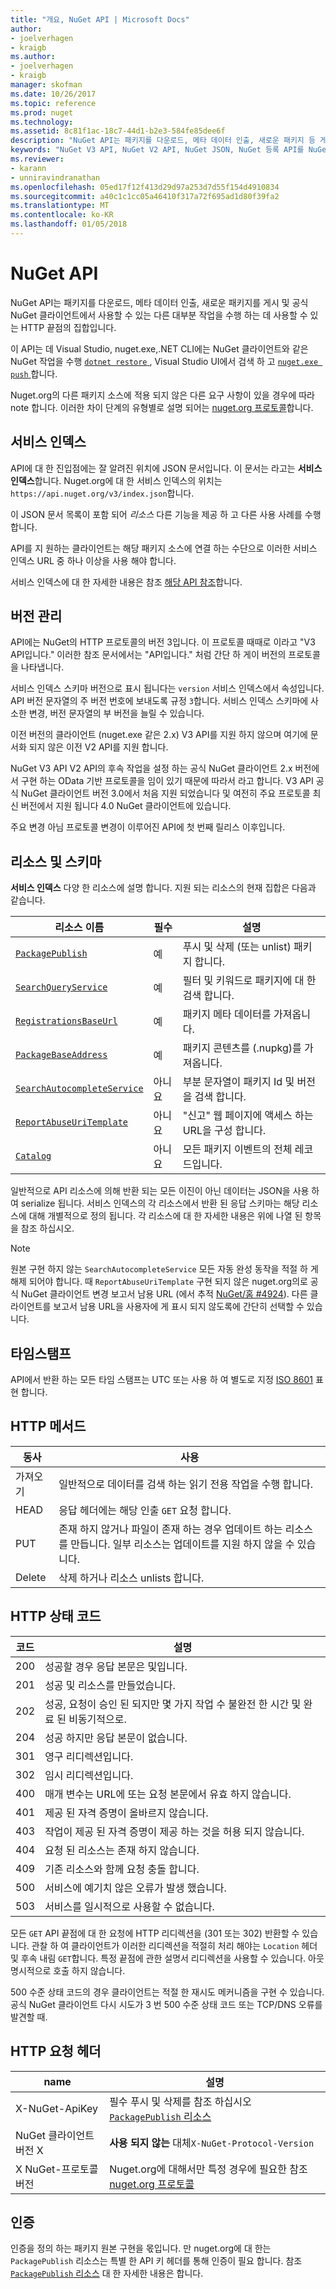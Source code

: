 ```yaml
---
title: "개요, NuGet API | Microsoft Docs"
author:
- joelverhagen
- kraigb
ms.author:
- joelverhagen
- kraigb
manager: skofman
ms.date: 10/26/2017
ms.topic: reference
ms.prod: nuget
ms.technology: 
ms.assetid: 8c81f1ac-18c7-44d1-b2e3-584fe85dee6f
description: "NuGet API는 패키지를 다운로드, 메타 데이터 인출, 새로운 패키지 등 게시를 사용할 수 있는 HTTP 끝점의 집합입니다."
keywords: "NuGet V3 API, NuGet V2 API, NuGet JSON, NuGet 등록 API를 NuGet API 플랫 컨테이너, NuGet nupkg API, NuGet 메타 데이터 API, NuGet 검색 API, NuGet 푸시 API NuGe API를 게시, NuGet API를 삭제, NuGet unlist API, NuGet 프로토콜"
ms.reviewer:
- karann
- unniravindranathan
ms.openlocfilehash: 05ed17f12f413d29d97a253d7d55f154d4910834
ms.sourcegitcommit: a40c1c1cc05a46410f317a72f695ad1d80f39fa2
ms.translationtype: MT
ms.contentlocale: ko-KR
ms.lasthandoff: 01/05/2018
---
```

# <a name="nuget-api"></a>NuGet API

NuGet API는 패키지를 다운로드, 메타 데이터 인출, 새로운 패키지를 게시 및 공식 NuGet 클라이언트에서 사용할 수 있는 다른 대부분 작업을 수행 하는 데 사용할 수 있는 HTTP 끝점의 집합입니다.

이 API는 데 Visual Studio, nuget.exe,.NET CLI에는 NuGet 클라이언트와 같은 NuGet 작업을 수행 [ `dotnet restore` ](/dotnet/articles/core/preview3/tools/dotnet-restore), Visual Studio UI에서 검색 하 고 [ `nuget.exe push` ](../tools/cli-ref-push.md)합니다.

Nuget.org의 다른 패키지 소스에 적용 되지 않은 다른 요구 사항이 있을 경우에 따라 note 합니다. 이러한 차이 단계의 유형별로 설명 되어는 [nuget.org 프로토콜](nuget-protocols.md)합니다.

## <a name="service-index"></a>서비스 인덱스

API에 대 한 진입점에는 잘 알려진 위치에 JSON 문서입니다. 이 문서는 라고는 **서비스 인덱스**합니다.
Nuget.org에 대 한 서비스 인덱스의 위치는 `https://api.nuget.org/v3/index.json`합니다.

이 JSON 문서 목록이 포함 되어 *리소스* 다른 기능을 제공 하 고 다른 사용 사례를 수행 합니다.

API를 지 원하는 클라이언트는 해당 패키지 소스에 연결 하는 수단으로 이러한 서비스 인덱스 URL 중 하나 이상을 사용 해야 합니다.

서비스 인덱스에 대 한 자세한 내용은 참조 [해당 API 참조](service-index.md)합니다.

## <a name="versioning"></a>버전 관리

API에는 NuGet의 HTTP 프로토콜의 버전 3입니다. 이 프로토콜 때때로 이라고 "V3 API입니다." 이러한 참조 문서에서는 "API입니다." 처럼 간단 하 게이 버전의 프로토콜을 나타냅니다.

서비스 인덱스 스키마 버전으로 표시 됩니다는 `version` 서비스 인덱스에서 속성입니다. API 버전 문자열의 주 버전 번호에 보내도록 규정 `3`합니다. 서비스 인덱스 스키마에 사소한 변경, 버전 문자열의 부 버전을 늘릴 수 있습니다.

이전 버전의 클라이언트 (nuget.exe 같은 2.x) V3 API를 지원 하지 않으며 여기에 문서화 되지 않은 이전 V2 API를 지원 합니다.

NuGet V3 API V2 API의 후속 작업을 설정 하는 공식 NuGet 클라이언트 2.x 버전에서 구현 하는 OData 기반 프로토콜을 임이 있기 때문에 따라서 라고 합니다. V3 API 공식 NuGet 클라이언트 버전 3.0에서 처음 지원 되었습니다 및 여전히 주요 프로토콜 최신 버전에서 지원 됩니다 4.0 NuGet 클라이언트에 있습니다. 

주요 변경 아님 프로토콜 변경이 이루어진 API에 첫 번째 릴리스 이후입니다.

## <a name="resources-and-schema"></a>리소스 및 스키마

**서비스 인덱스** 다양 한 리소스에 설명 합니다. 지원 되는 리소스의 현재 집합은 다음과 같습니다.

리소스 이름                                                          | 필수 | 설명
---------------------------------------------------------------------- | -------- | -----------
[`PackagePublish`](package-publish-resource.md)                        | 예      | 푸시 및 삭제 (또는 unlist) 패키지 합니다.
[`SearchQueryService`](search-query-service-resource.md)               | 예      | 필터 및 키워드로 패키지에 대 한 검색 합니다.
[`RegistrationsBaseUrl`](registration-base-url-resource.md)            | 예      | 패키지 메타 데이터를 가져옵니다.
[`PackageBaseAddress`](package-base-address-resource.md)               | 예      | 패키지 콘텐츠를 (.nupkg)를 가져옵니다.
[`SearchAutocompleteService`](search-autocomplete-service-resource.md) | 아니요       | 부분 문자열이 패키지 Id 및 버전을 검색 합니다.
[`ReportAbuseUriTemplate`](report-abuse-resource.md)                   | 아니요       | "신고" 웹 페이지에 액세스 하는 URL을 구성 합니다.
[`Catalog`](catalog-resource.md)                                       | 아니요       | 모든 패키지 이벤트의 전체 레코드입니다.

일반적으로 API 리소스에 의해 반환 되는 모든 이진이 아닌 데이터는 JSON을 사용 하 여 serialize 됩니다. 서비스 인덱스의 각 리소스에서 반환 된 응답 스키마는 해당 리소스에 대해 개별적으로 정의 됩니다. 각 리소스에 대 한 자세한 내용은 위에 나열 된 항목을 참조 하십시오.

> [!Note]
> 원본 구현 하지 않는 `SearchAutocompleteService` 모든 자동 완성 동작을 적절 하 게 해제 되어야 합니다. 때 `ReportAbuseUriTemplate` 구현 되지 않은 nuget.org의로 공식 NuGet 클라이언트 변경 보고서 남용 URL (에서 추적 [NuGet/홈 #4924](https://github.com/NuGet/Home/issues/4924)). 다른 클라이언트를 보고서 남용 URL을 사용자에 게 표시 되지 않도록에 간단히 선택할 수 있습니다.

## <a name="timestamps"></a>타임스탬프

API에서 반환 하는 모든 타임 스탬프는 UTC 또는 사용 하 여 별도로 지정 [ISO 8601](https://www.iso.org/iso-8601-date-and-time-format.html) 표현 합니다. 

## <a name="http-methods"></a>HTTP 메서드

동사   | 사용
------ | -----------
가져오기    | 일반적으로 데이터를 검색 하는 읽기 전용 작업을 수행 합니다.
HEAD   | 응답 헤더에는 해당 인출 `GET` 요청 합니다.
PUT    | 존재 하지 않거나 파일이 존재 하는 경우 업데이트 하는 리소스를 만듭니다. 일부 리소스는 업데이트를 지원 하지 않을 수 있습니다.
Delete | 삭제 하거나 리소스 unlists 합니다.

## <a name="http-status-codes"></a>HTTP 상태 코드

코드 | 설명
---- | -----
200  | 성공할 경우 응답 본문은 및입니다.
201  | 성공 및 리소스를 만들었습니다.
202  | 성공, 요청이 승인 된 되지만 몇 가지 작업 수 불완전 한 시간 및 완료 된 비동기적으로.
204  | 성공 하지만 응답 본문이 없습니다.
301  | 영구 리디렉션입니다.
302  | 임시 리디렉션입니다.
400  | 매개 변수는 URL에 또는 요청 본문에서 유효 하지 않습니다.
401  | 제공 된 자격 증명이 올바르지 않습니다.
403  | 작업이 제공 된 자격 증명이 제공 하는 것을 허용 되지 않습니다.
404  | 요청 된 리소스는 존재 하지 않습니다.
409  | 기존 리소스와 함께 요청 충돌 합니다.
500  | 서비스에 예기치 않은 오류가 발생 했습니다.
503  | 서비스를 일시적으로 사용할 수 없습니다.

모든 `GET` API 끝점에 대 한 요청에 HTTP 리디렉션을 (301 또는 302) 반환할 수 있습니다. 관찰 하 여 클라이언트가 이러한 리디렉션을 적절히 처리 해야는 `Location` 헤더 및 후속 내림 `GET`합니다. 특정 끝점에 관한 설명서 리디렉션을 사용할 수 있습니다. 아웃 명시적으로 호출 하지 않습니다.

500 수준 상태 코드의 경우 클라이언트는 적절 한 재시도 메커니즘을 구현 수 있습니다. 공식 NuGet 클라이언트 다시 시도가 3 번 500 수준 상태 코드 또는 TCP/DNS 오류를 발견할 때.

## <a name="http-request-headers"></a>HTTP 요청 헤더

name                     | 설명
------------------------ | -----------
X-NuGet-ApiKey           | 필수 푸시 및 삭제를 참조 하십시오 [ `PackagePublish` 리소스](package-publish-resource.md)
NuGet 클라이언트 버전 X   | **사용 되지 않는** 대체`X-NuGet-Protocol-Version`
X NuGet-프로토콜 버전 | Nuget.org에 대해서만 특정 경우에 필요한 참조 [nuget.org 프로토콜](NuGet-Protocols.md)

## <a name="authentication"></a>인증

인증을 정의 하는 패키지 원본 구현을 몫입니다. 만 nuget.org에 대 한는 `PackagePublish` 리소스는 특별 한 API 키 헤더를 통해 인증이 필요 합니다. 참조 [ `PackagePublish` 리소스](package-publish-resource.md) 대 한 자세한 내용은 합니다.
